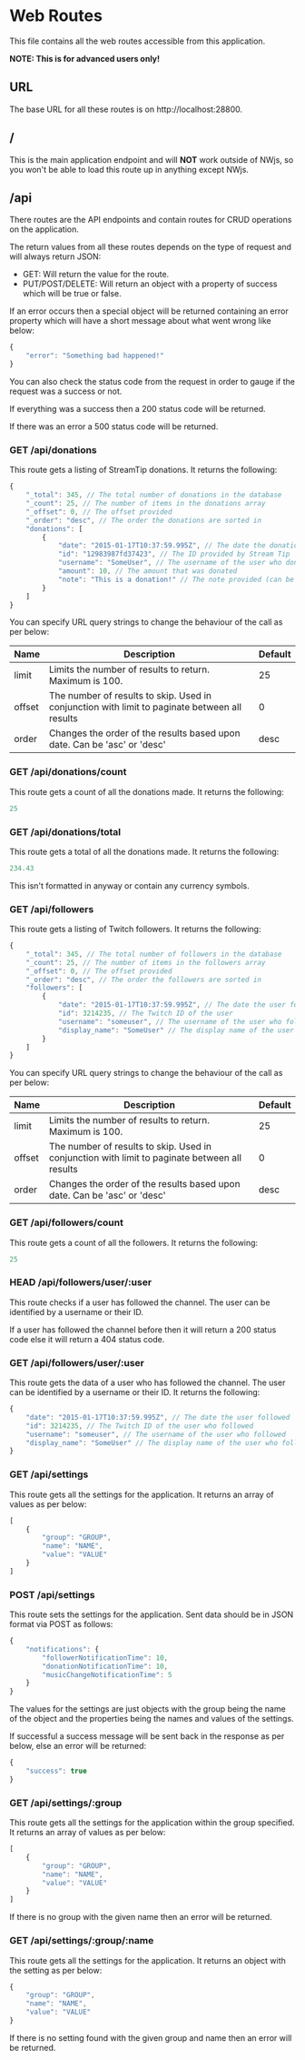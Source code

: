 # Web Routes
This file contains all the web routes accessible from this application.

**NOTE: This is for advanced users only!**

## URL
The base URL for all these routes is on http://localhost:28800.

## /
This is the main application endpoint and will **NOT** work outside of NWjs, so you won't be able to load this route up in anything except NWjs.

## /api
There routes are the API endpoints and contain routes for CRUD operations on the application.

The return values from all these routes depends on the type of request and will always return JSON:

* GET: Will return the value for the route.
* PUT/POST/DELETE: Will return an object with a property of success which will be true or false.

If an error occurs then a special object will be returned containing an error property which will have a short message about what went wrong like below:

```js
{
    "error": "Something bad happened!"
}
```

You can also check the status code from the request in order to gauge if the request was a success or not.

If everything was a success then a 200 status code will be returned.

If there was an error a 500 status code will be returned.

### GET /api/donations
This route gets a listing of StreamTip donations. It returns the following:

```js
{
    "_total": 345, // The total number of donations in the database
    "_count": 25, // The number of items in the donations array
    "_offset": 0, // The offset provided
    "_order": "desc", // The order the donations are sorted in
    "donations": [
        {
            "date": "2015-01-17T10:37:59.995Z", // The date the donation was made
            "id": "12983987fd37423", // The ID provided by Stream Tip
            "username": "SomeUser", // The username of the user who donated
            "amount": 10, // The amount that was donated
            "note": "This is a donation!" // The note provided (can be null if none was provided)
        }
    ]
}
```

You can specify URL query strings to change the behaviour of the call as per below:

| Name | Description | Default |
| --- | --- | -------- |
| limit | Limits the number of results to return. Maximum is 100. | 25 |
| offset | The number of results to skip. Used in conjunction with limit to paginate between all results | 0 |
| order | Changes the order of the results based upon date. Can be 'asc' or 'desc' | desc |

### GET /api/donations/count
This route gets a count of all the donations made. It returns the following:

```js
25
```

### GET /api/donations/total
This route gets a total of all the donations made. It returns the following:

```js
234.43
```

This isn't formatted in anyway or contain any currency symbols.

### GET /api/followers
This route gets a listing of Twitch followers. It returns the following:

```js
{
    "_total": 345, // The total number of followers in the database
    "_count": 25, // The number of items in the followers array
    "_offset": 0, // The offset provided
    "_order": "desc", // The order the followers are sorted in
    "followers": [
        {
            "date": "2015-01-17T10:37:59.995Z", // The date the user followed
            "id": 3214235, // The Twitch ID of the user
            "username": "someuser", // The username of the user who followed
            "display_name": "SomeUser" // The display name of the user who followed
        }
    ]
}
```

You can specify URL query strings to change the behaviour of the call as per below:

| Name | Description | Default |
| --- | --- | -------- |
| limit | Limits the number of results to return. Maximum is 100. | 25 |
| offset | The number of results to skip. Used in conjunction with limit to paginate between all results | 0 |
| order | Changes the order of the results based upon date. Can be 'asc' or 'desc' | desc |

### GET /api/followers/count
This route gets a count of all the followers. It returns the following:

```js
25
```

### HEAD /api/followers/user/:user
This route checks if a user has followed the channel. The user can be identified by a username or their ID. 

If a user has followed the channel before then it will return a 200 status code else it will return a 404 status code.

### GET /api/followers/user/:user
This route gets the data of a user who has followed the channel. The user can be identified by a username or their ID. It returns the following:

```js
{
    "date": "2015-01-17T10:37:59.995Z", // The date the user followed
    "id": 3214235, // The Twitch ID of the user who followed
    "username": "someuser", // The username of the user who followed
    "display_name": "SomeUser" // The display name of the user who followed
}
```

### GET /api/settings
This route gets all the settings for the application. It returns an array of values as per below:

```js
[
    {
        "group": "GROUP",
        "name": "NAME",
        "value": "VALUE"
    }
]
```

### POST /api/settings
This route sets the settings for the application. Sent data should be in JSON format via POST as follows:

```js
{
    "notifications": {
        "followerNotificationTime": 10,
        "donationNotificationTime": 10,
        "musicChangeNotificationTime": 5
    }
}
```

The values for the settings are just objects with the group being the name of the object and the properties being the names and values of the settings.

If successful a success message will be sent back in the response as per below, else an error will be returned:

```js
{
    "success": true
}
```

### GET /api/settings/:group
This route gets all the settings for the application within the group specified. It returns an array of values as per below:

```js
[
    {
        "group": "GROUP",
        "name": "NAME",
        "value": "VALUE"
    }
]
```

If there is no group with the given name then an error will be returned.

### GET /api/settings/:group/:name
This route gets all the settings for the application. It returns an object with the setting as per below:

```js
{
    "group": "GROUP",
    "name": "NAME",
    "value": "VALUE"
}
```

If there is no setting found with the given group and name then an error will be returned.